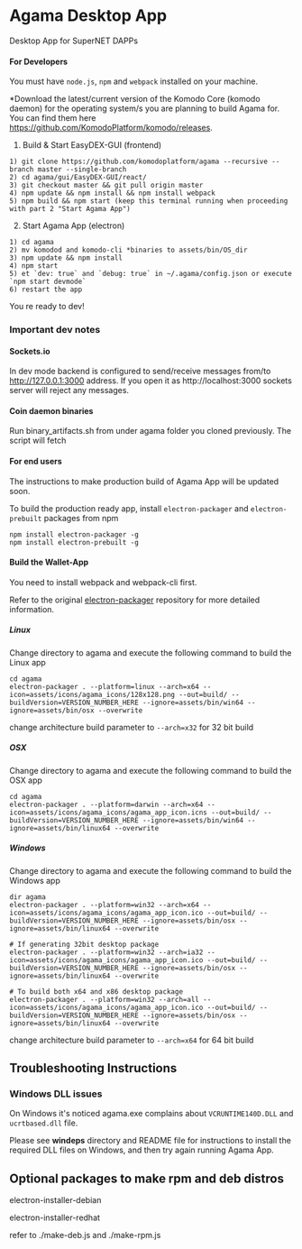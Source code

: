 # Agama Desktop App
Desktop App for SuperNET DAPPs

#### For Developers
You must have `node.js`, `npm` and `webpack` installed on your machine.

*Download the latest/current version of the Komodo Core (komodo daemon) for the operating system/s you are planning to build Agama for. You can find them here https://github.com/KomodoPlatform/komodo/releases.


1) Build & Start EasyDEX-GUI (frontend)
```shell
1) git clone https://github.com/komodoplatform/agama --recursive --branch master --single-branch
2) cd agama/gui/EasyDEX-GUI/react/
3) git checkout master && git pull origin master
4) npm update && npm install && npm install webpack
5) npm build && npm start (keep this terminal running when proceeding with part 2 "Start Agama App")
```

2) Start Agama App (electron)
```shell
1) cd agama
2) mv komodod and komodo-cli *binaries to assets/bin/OS_dir
3) npm update && npm install
4) npm start
5) et `dev: true` and `debug: true` in ~/.agama/config.json or execute `npm start devmode`
6) restart the app
```
You re ready to dev!

### Important dev notes

#### Sockets.io
In dev mode backend is configured to send/receive messages from/to http://127.0.0.1:3000 address. If you open it as http://localhost:3000 sockets server will reject any messages.

#### Coin daemon binaries
Run binary_artifacts.sh from under agama folder you cloned previously. The script will fetch

#### For end users
The instructions to make production build of Agama App will be updated soon.

To build the production ready app, install `electron-packager` and `electron-prebuilt` packages from npm
```shell
npm install electron-packager -g
npm install electron-prebuilt -g
```

#### **Build the Wallet-App**
You need to install webpack and webpack-cli first.

Refer to the original [electron-packager](https://github.com/electron-userland/electron-packager) repository for more detailed information.

##### Linux
Change directory to agama and execute the following command to build the Linux app
```shell
cd agama
electron-packager . --platform=linux --arch=x64 --icon=assets/icons/agama_icons/128x128.png --out=build/ --buildVersion=VERSION_NUMBER_HERE --ignore=assets/bin/win64 --ignore=assets/bin/osx --overwrite
```
change architecture build parameter to ```--arch=x32``` for 32 bit build

##### OSX
Change directory to agama and execute the following command to build the OSX app
```shell
cd agama
electron-packager . --platform=darwin --arch=x64 --icon=assets/icons/agama_icons/agama_app_icon.icns --out=build/ --buildVersion=VERSION_NUMBER_HERE --ignore=assets/bin/win64 --ignore=assets/bin/linux64 --overwrite
```

##### Windows
Change directory to agama and execute the following command to build the Windows app
```shell
dir agama
electron-packager . --platform=win32 --arch=x64 --icon=assets/icons/agama_icons/agama_app_icon.ico --out=build/ --buildVersion=VERSION_NUMBER_HERE --ignore=assets/bin/osx --ignore=assets/bin/linux64 --overwrite

# If generating 32bit desktop package
electron-packager . --platform=win32 --arch=ia32 --icon=assets/icons/agama_icons/agama_app_icon.ico --out=build/ --buildVersion=VERSION_NUMBER_HERE --ignore=assets/bin/osx --ignore=assets/bin/linux64 --overwrite

# To build both x64 and x86 desktop package
electron-packager . --platform=win32 --arch=all --icon=assets/icons/agama_icons/agama_app_icon.ico --out=build/ --buildVersion=VERSION_NUMBER_HERE --ignore=assets/bin/osx --ignore=assets/bin/linux64 --overwrite
```
change architecture build parameter to ```--arch=x64``` for 64 bit build


## Troubleshooting Instructions

### Windows DLL issues
On Windows it's noticed agama.exe complains about `VCRUNTIME140D.DLL` and `ucrtbased.dll` file.

Please see **windeps** directory and README file for instructions to install the required DLL files on Windows, and then try again running Agama App.

## Optional packages to make rpm and deb distros

electron-installer-debian

electron-installer-redhat

refer to ./make-deb.js and ./make-rpm.js
